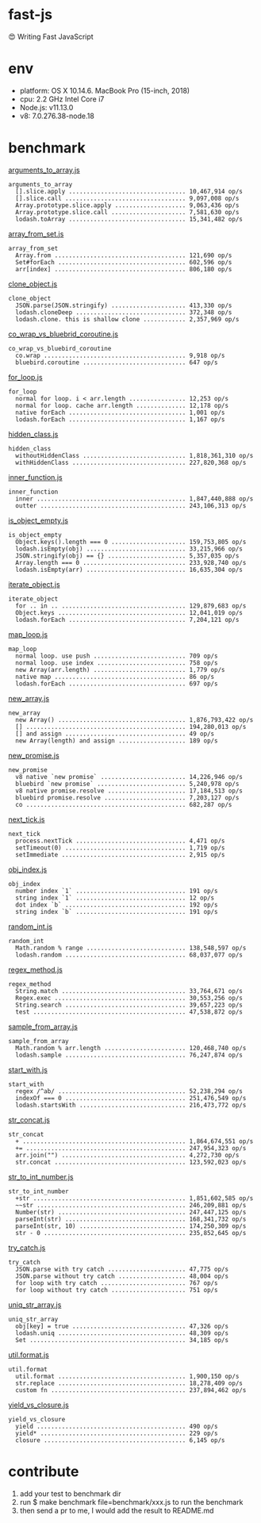 # fast-js

:heart_eyes: Writing Fast JavaScript

# env

* platform: OS X 10.14.6. MacBook Pro (15-inch, 2018)
* cpu: 2.2 GHz Intel Core i7
* Node.js: v11.13.0
* v8: 7.0.276.38-node.18

# benchmark

[arguments_to_array.js](benchmark/arguments_to_array.js)

```
arguments_to_array
  [].slice.apply ................................. 10,467,914 op/s
  [].slice.call .................................. 9,097,008 op/s
  Array.prototype.slice.apply .................... 9,063,436 op/s
  Array.prototype.slice.call ..................... 7,581,630 op/s
  lodash.toArray ................................. 15,341,482 op/s
```

[array_from_set.js](benchmark/array_from_set.js)

```
array_from_set
  Array.from ..................................... 121,690 op/s
  Set#forEach .................................... 602,596 op/s
  arr[index] ..................................... 806,180 op/s
```

[clone_object.js](benchmark/clone_object.js)

```
clone_object
  JSON.parse(JSON.stringify) ..................... 413,330 op/s
  lodash.cloneDeep ............................... 372,348 op/s
  lodash.clone. this is shallow clone ............ 2,357,969 op/s
```

[co_wrap_vs_bluebrid_coroutine.js](benchmark/co_wrap_vs_bluebrid_coroutine.js)

```
co_wrap_vs_bluebird_coroutine
  co.wrap ........................................ 9,918 op/s
  bluebird.coroutine ............................. 647 op/s
```

[for_loop.js](benchmark/for_loop.js)

```
for_loop
  normal for loop. i < arr.length ................ 12,253 op/s
  normal for loop. cache arr.length .............. 12,178 op/s
  native forEach ................................. 1,001 op/s
  lodash.forEach ................................. 1,167 op/s
```

[hidden_class.js](benchmark/hidden_class.js)

```
hidden_class
  withoutHiddenClass ............................. 1,818,361,310 op/s
  withHiddenClass ................................ 227,820,368 op/s
```

[inner_function.js](benchmark/inner_function.js)

```
inner_function
  inner .......................................... 1,847,440,888 op/s
  outter ......................................... 243,106,313 op/s
```

[is_object_empty.js](benchmark/is_object_empty.js)

```
is_object_empty
  Object.keys().length === 0 ..................... 159,753,805 op/s
  lodash.isEmpty(obj) ............................ 33,215,966 op/s
  JSON.stringify(obj) == {} ...................... 5,357,035 op/s
  Array.length === 0 ............................. 233,928,740 op/s
  lodash.isEmpty(arr) ............................ 16,635,304 op/s
```

[iterate_object.js](benchmark/iterate_object.js)

```
iterate_object
  for .. in .. ................................... 129,879,683 op/s
  Object.keys .................................... 12,041,019 op/s
  lodash.forEach ................................. 7,204,121 op/s
```

[map_loop.js](benchmark/map_loop.js)

```
map_loop
  normal loop. use push .......................... 709 op/s
  normal loop. use index ......................... 758 op/s
  new Array(arr.length) .......................... 1,779 op/s
  native map ..................................... 86 op/s
  lodash.forEach ................................. 697 op/s
```

[new_array.js](benchmark/new_array.js)

```
new_array
  new Array() .................................... 1,876,793,422 op/s
  [] ............................................. 194,280,013 op/s
  [] and assign .................................. 49 op/s
  new Array(length) and assign ................... 189 op/s
```

[new_promise.js](benchmark/new_promise.js)

```
new_promise
  v8 native `new promise` ........................ 14,226,946 op/s
  bluebird `new promise` ......................... 5,240,978 op/s
  v8 native promise.resolve ...................... 17,184,513 op/s
  bluebird promise.resolve ....................... 7,203,127 op/s
  co ............................................. 682,287 op/s
```

[next_tick.js](benchmark/next_tick.js)

```
next_tick
  process.nextTick ............................... 4,471 op/s
  setTimeout(0) .................................. 1,719 op/s
  setImmediate ................................... 2,915 op/s
```

[obj_index.js](benchmark/obj_index.js)

```
obj_index
  number index `1` ............................... 191 op/s
  string index `1` ............................... 12 op/s
  dot index `b` .................................. 192 op/s
  string index `b` ............................... 191 op/s
```

[random_int.js](benchmark/random_int.js)

```
random_int
  Math.random % range ............................ 138,548,597 op/s
  lodash.random .................................. 68,037,077 op/s
```

[regex_method.js](benchmark/regex_method.js)

```
regex_method
  String.match ................................... 33,764,671 op/s
  Regex.exec ..................................... 30,553,256 op/s
  String.search .................................. 39,657,223 op/s
  test ........................................... 47,538,872 op/s
```

[sample_from_array.js](benchmark/sample_from_array.js)

```
sample_from_array
  Math.random % arr.length ....................... 120,468,740 op/s
  lodash.sample .................................. 76,247,874 op/s
```

[start_with.js](benchmark/start_with.js)

```
start_with
  regex /^ab/ .................................... 52,238,294 op/s
  indexOf === 0 .................................. 251,476,549 op/s
  lodash.startsWith .............................. 216,473,772 op/s
```

[str_concat.js](benchmark/str_concat.js)

```
str_concat
  + .............................................. 1,864,674,551 op/s
  += ............................................. 247,954,323 op/s
  arr.join("") ................................... 4,272,730 op/s
  str.concat ..................................... 123,592,023 op/s
```

[str_to_int_number.js](benchmark/str_to_int_number.js)

```
str_to_int_number
  +str ........................................... 1,851,602,585 op/s
  ~~str .......................................... 246,209,881 op/s
  Number(str) .................................... 247,447,125 op/s
  parseInt(str) .................................. 168,341,732 op/s
  parseInt(str, 10) .............................. 174,250,309 op/s
  str - 0 ........................................ 235,852,645 op/s
```

[try_catch.js](benchmark/try_catch.js)

```
try_catch
  JSON.parse with try catch ...................... 47,775 op/s
  JSON.parse without try catch ................... 48,004 op/s
  for loop with try catch ........................ 767 op/s
  for loop without try catch ..................... 751 op/s
```

[uniq_str_array.js](benchmark/uniq_str_array.js)

```
uniq_str_array
  obj[key] = true ................................ 47,326 op/s
  lodash.uniq .................................... 48,309 op/s
  Set ............................................ 34,185 op/s
```

[util.format.js](benchmark/util.format.js)

```
util.format
  util.format .................................... 1,900,150 op/s
  str.replace .................................... 18,278,409 op/s
  custom fn ...................................... 237,894,462 op/s
```

[yield_vs_closure.js](benchmark/yield_vs_closure.js)

```
yield_vs_closure
  yield .......................................... 490 op/s
  yield* ......................................... 229 op/s
  closure ........................................ 6,145 op/s
```

# contribute

1. add your test to benchmark dir
1. run $ make benchmark file=benchmark/xxx.js to run the benchmark
1. then send a pr to me, I would add the result to README.md

